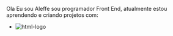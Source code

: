 Ola 
Eu sou Aleffe sou programador Front End, atualmente estou aprendendo e criando projetos com:
- <img origem="https://img.shields.io/badge/HTML5-E34F26?style=for-the-badge&logo=html5&logoColor=white" alt="html-logo"/>
